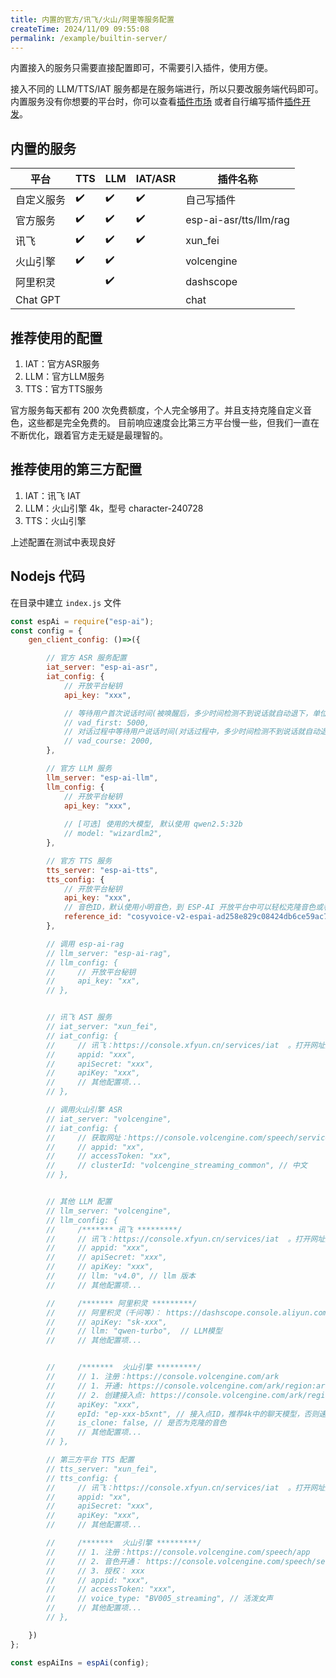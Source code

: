 ```yaml
---
title: 内置的官方/讯飞/火山/阿里等服务配置
createTime: 2024/11/09 09:55:08
permalink: /example/builtin-server/
---
```


内置接入的服务只需要直接配置即可，不需要引入插件，使用方便。

接入不同的 LLM/TTS/IAT 服务都是在服务端进行，所以只要改服务端代码即可。 
内置服务没有你想要的平台时，你可以查看[插件市场](https://dev.espai.fun/#/Plugin) 或者自行编写插件[插件开发](/plugin/intro/)。


##  内置的服务

| 平台       | TTS | LLM | IAT/ASR | 插件名称               |
| ---------- | --- | --- | ------- | ---------------------- |
| 自定义服务 | ✔️   | ✔️   | ✔️       | 自己写插件             |
| 官方服务   | ✔️   | ✔️   | ✔️       | esp-ai-asr/tts/llm/rag |
| 讯飞       | ✔️   | ✔️   | ✔️       | xun_fei                |
| 火山引擎   | ✔️   | ✔️   |         | volcengine             |
| 阿里积灵   |     | ✔️   |         | dashscope              |
| Chat GPT   |     |     |         | chat                   |



##  推荐使用的配置

1. IAT：官方ASR服务
2. LLM：官方LLM服务
3. TTS：官方TTS服务


官方服务每天都有 200 次免费额度，个人完全够用了。并且支持克隆自定义音色，这些都是完全免费的。
目前响应速度会比第三方平台慢一些，但我们一直在不断优化，跟着官方走无疑是最理智的。

##  推荐使用的第三方配置

1. IAT：讯飞 IAT
2. LLM：火山引擎 4k，型号 character-240728
3. TTS：火山引擎 

上述配置在测试中表现良好

##  Nodejs 代码

在目录中建立 `index.js` 文件

```js 
const espAi = require("esp-ai"); 
const config = { 
    gen_client_config: ()=>({ 

        // 官方 ASR 服务配置 
        iat_server: "esp-ai-asr",
        iat_config: {
            // 开放平台秘钥
            api_key: "xxx",

            // 等待用户首次说话时间(被唤醒后，多少时间检测不到说话就自动退下，单位 ms， 默认: 5000)
            // vad_first: 5000,
            // 对话过程中等待用户说话时间(对话过程中，多少时间检测不到说话就自动退下，单位 ms， 默认: 2000)
            // vad_course: 2000,
        }, 

        // 官方 LLM 服务
        llm_server: "esp-ai-llm",
        llm_config: { 
            // 开放平台秘钥
            api_key: "xxx",
            
            // [可选] 使用的大模型, 默认使用 qwen2.5:32b 
            // model: "wizardlm2",
        },

        // 官方 TTS 服务
        tts_server: "esp-ai-tts",
        tts_config: {  
            // 开放平台秘钥
            api_key: "xxx",
            // 音色ID，默认使用小明音色，到 ESP-AI 开放平台中可以轻松克隆音色或者使用别人的音色
            reference_id: "cosyvoice-v2-espai-ad258e829c08424db6ce59ac7a38b417", 
        },

        // 调用 esp-ai-rag
        // llm_server: "esp-ai-rag",
        // llm_config: {
        //     // 开放平台秘钥 
        //     api_key: "xx", 
        // },


        // 讯飞 AST 服务
        // iat_server: "xun_fei", 
        // iat_config: {
        //     // 讯飞：https://console.xfyun.cn/services/iat  。打开网址后，右上角三个字段复制进来即可。
        //     appid: "xxx",
        //     apiSecret: "xxx",
        //     apiKey: "xxx", 
        //     // 其他配置项...
        // },

        // 调用火山引擎 ASR
        // iat_server: "volcengine",
        // iat_config: {
        //     // 获取网址：https://console.volcengine.com/speech/service/16?AppID=3271007819 
        //     // appid: "xx",
        //     // accessToken: "xx", 
        //     // clusterId: "volcengine_streaming_common", // 中文 
        // },


        // 其他 LLM 配置
        // llm_server: "volcengine",  
        // llm_config: {
        //     /******* 讯飞 *********/
        //     // 讯飞：https://console.xfyun.cn/services/iat  。打开网址后，右上角三个字段复制进来即可。
        //     // appid: "xxx",
        //     // apiSecret: "xxx",
        //     // apiKey: "xxx",
        //     // llm: "v4.0", // llm 版本
        //     // 其他配置项...

        //     /******* 阿里积灵 *********/
        //     // 阿里积灵（千问等）： https://dashscope.console.aliyun.com/apiKey
        //     // apiKey: "sk-xxx", 
        //     // llm: "qwen-turbo",  // LLM模型
        //     // 其他配置项...


        //     /*******  火山引擎 *********/
        //     // 1. 注册：https://console.volcengine.com/ark
        //     // 1. 开通: https://console.volcengine.com/ark/region:ark+cn-beijing/openManagement?LLM=%7B%7D&tab=LLM
        //     // 2. 创建接入点: https://console.volcengine.com/ark/region:ark+cn-beijing/endpoint
        //     apiKey: "xxx",
        //     epId: "ep-xxx-b5xnt", // 接入点ID，推荐4k中的聊天模型，否则速度都不行  
        //     is_clone: false, // 是否为克隆的音色
        //     // 其他配置项...
        // },

        // 第三方平台 TTS 配置
        // tts_server: "xun_fei",   
        // tts_config: {
        //     // 讯飞：https://console.xfyun.cn/services/iat  。打开网址后，右上角三个字段复制进来即可。
        //     appid: "xx",
        //     apiSecret: "xxx",
        //     apiKey: "xxx", 
        //     // 其他配置项...

        //     /*******  火山引擎 *********/
        //     // 1. 注册：https://console.volcengine.com/speech/app
        //     // 2. 音色开通： https://console.volcengine.com/speech/service/8?AppID=6359932705
        //     // 3. 授权： xxx 
        //     // appid: "xxx",
        //     // accessToken: "xxx", 
        //     // voice_type: "BV005_streaming", // 活泼女声 
        //     // 其他配置项...
        // }, 

    })
};

const espAiIns = espAi(config);

```